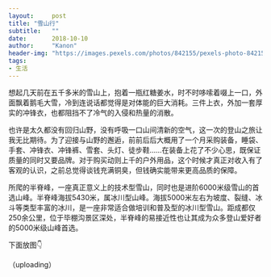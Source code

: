 ```yaml
---
layout:     post
title: "雪山行"
subtitle:   ""
date:       2018-10-10
author:     "Kanon"
header-img: "https://images.pexels.com/photos/842155/pexels-photo-842155.jpeg?auto=compress&cs=tinysrgb&dpr=2&h=750&w=1260"
tags:
- 生活
---
```


想起几天前在五千多米的雪山上，抱着一瓶红糖姜水，时不时哆嗦着啜上一口，外面飘着鹅毛大雪，冷到连说话都觉得是对体能的巨大消耗。三件上衣，外加一套厚实的冲锋衣，也都阻挡不了冷气的入侵和热量的消散。

也许是太久都没有回归山野，没有呼吸一口山间清新的空气，这一次的登山之旅让我无比期待。为了迎接与山野的邂逅，前前后后大概用了一个月采购装备，睡袋、手套、冲锋衣、冲锋裤、雪套、头灯、徒步鞋……在装备上花了不少心思，既保证质量的同时又要品牌。对于购买动则上千的户外用品，这个时候才真正对收入有了客观的认识，之前总觉得谈钱充满铜臭，但钱确实能带来更高品质的保障。

所爬的半脊峰，一座真正意义上的技术型雪山，同时也是进阶6000米级雪山的首选山峰。半脊峰海拔5430米，属冰川型山峰。海拔5000米左右为坡度、裂缝、冰斗等类型丰富的冰川，是一座非常适合做培训和普及型的冰川型雪山。距成都仅250余公里，位于毕棚沟景区深处，半脊峰的易接近性也让其成为众多登山爱好者的5000米级山峰首选。

下面放图👇

（uploading）

